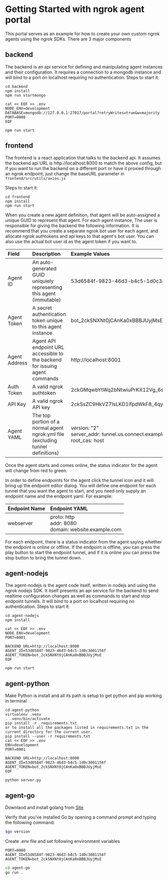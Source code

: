 # Getting Started with ngrok agent portal

This portal serves as an example for how to create your own custom ngrok agents
using the ngrok SDKs. There are 3 major components

## backend

The backend is an api service for defining and manipulating agent instances and
their configuration. It requires a connection to a mongodb instance and will
bind to a port on localhost requiring no authentication. Steps to start it:

```
cd backend
npm install
npm run startmongo

cat << EOF >> .env
NODE_ENV=development
DATABASE=mongodb://127.0.0.1:27017/portal?retryWrites=true&w=majority
PORT=8000
EOF

npm run start
```

## frontend

The frontend is a react application that talks to the backend api. It assumes
the backend api URL is http://localhost:8000 to match the above config, but
if you want to run the backend on a different port or have it proxied through
an ngrok endpoint, just change the baseURL parameter in
`frontend/src/utils/axios.js`

Steps to start it:

```
cd frontend
npm install
npm run start
```

When you create a new agent definition, that agent will be auto-assigned a
unique GUID to represent that agent. For each agent instance, The user is
responsible for giving the backend the following information. It is recommend
that you create a separate ngrok bot user for each agent, and allocate
ngrok authtokens and api keys to that agent's bot user. You can also use the
actual bot user id as the agent token if you want to.

| Field         | Description                                                                     | Example Values                                                                   |
| :------------ | :------------------------------------------------------------------------------ | :------------------------------------------------------------------------------- |
| Agent ID      | An auto-generated GUID uniquiely representing this agent (immutable)            | 53d6584f-9823-46d3-b4c5-1d0c3801154f                                             |
| Agent Token   | A secret authentication token unique to this agent instance                     | bot_2ckSNXNt0jCAnKa0xBBBJUyjMsE                                                  |
| Agent Address | Agent API endpoint URL accessible to the backend for issuing agent commands     | http://localhost:8001                                                            |
| Auth Token    | A valid ngrok authtoken                                                         | 2ckGMqwbYtWq2bNtwiuPrKX12Vg_6sLmax7Y9ZR23C5PGKpSR                                |
| API Key       | A valid ngrok API key                                                           | 2ckSsZC9HkVZ7lsLKD1lfpdWkF8_4qy21MXtBreM2pt9Eme8F                                |
| Agent YAML    | The top portion of a normal agent ngrok.yml file (excluding tunnel definitions) | version: "2"<br>server_addr: tunnel.us.connect.example.com:443<br>root_cas: host |

Once the agent starts and comes online, the status indicator for the agent will
change from red to green.

In order to define endpoints for the agent click the tunnel icon and it will
bring up the endpoint editor dialog. You will define one endpoint for each
tunnel that you want the agent to start, and you need only supply an endpoint
name and the endpoint yaml. For example:

| Endpoint Name | Endpoint YAML                                            |
| :------------ | :------------------------------------------------------- |
| webserver     | proto: http<br>addr: 8080<br>domain: website.example.com |

For each endpoint, there is a status indicator from the agent saying whether
the endpoint is online or offline. If the endpoint is offline, you can press
the play button to start the endpoint tunnel, and if it is online you can press
the stop button to bring the tunnel down.

## agent-nodejs

The agent-nodejs is the agent code itself, written in nodejs and using the
ngrok nodejs SDK. It itself presents an api service for the backend to send
realtime configuration changes as well as commands to start and stop endpoint
tunnels. It will bind to a port on localhost requiring no authentication.
Steps to start it:

```
cd agent-nodejs
npm install

cat << EOF >> .env
NODE_ENV=development
PORT=8001

BACKEND_URL=http://localhost:8000
AGENT_ID=53d6584f-9823-46d3-b4c5-1d0c3801154f
AGENT_TOKEN=bot_2ckSNXNt0jCAnKa0xBBBJUyjMsE
EOF

npm run start
```

## agent-python

Make Python is install and all its path is setup to get python and pip working in terminal

```
cd agent-python
virtualenv .venv
. .venv/bin/activate
pip install -r  requirements.txt
or to install all the packages listed in requirements.txt in the current directory for the current user.
pip install --user -r requirements.txt
cat << EOF >> .env
ENV=development
PORT=8001

BACKEND_URL=http://localhost:8000
AGENT_ID=53d6584f-9823-46d3-b4c5-1d0c3801154f
AGENT_TOKEN=bot_2ckSNXNt0jCAnKa0xBBBJUyjMsE
EOF

python server.py
```

## agent-go

Downlaod and install golang from [Site](https://go.dev/doc/install)

Verify that you've installed Go by opening a command prompt and typing the following command:
```sh
$go version
```
Create .env file and set following environment variables
```
PORT=8080
AGENT_ID=53d6584f-9823-46d3-b4c5-1d0c3801154f
AGENT_TOKEN=bot_2ckSNXNt0jCAnKa0xBBBJUyjMsE
```
```sh
cd agent-go
go run .
```
